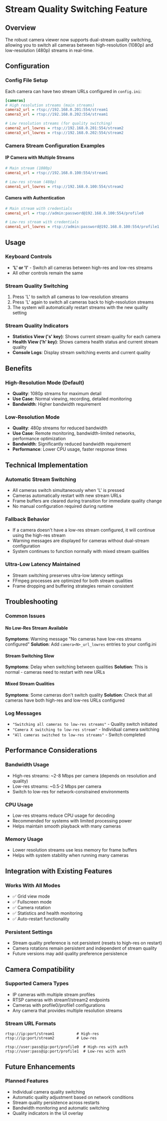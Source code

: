 # Stream Quality Switching Feature

## Overview
The robust camera viewer now supports dual-stream quality switching, allowing you to switch all cameras between high-resolution (1080p) and low-resolution (480p) streams in real-time.

## Configuration

### Config File Setup
Each camera can have two stream URLs configured in `config.ini`:

```ini
[cameras]
# High resolution streams (main streams)
camera2_url = rtsp://192.168.0.201:554/stream1
camera3_url = rtsp://192.168.0.202:554/stream1

# Low resolution streams (for quality switching)
camera2_url_lowres = rtsp://192.168.0.201:554/stream2
camera3_url_lowres = rtsp://192.168.0.202:554/stream2
```

### Camera Stream Configuration Examples

#### IP Camera with Multiple Streams
```ini
# Main stream (1080p)
camera1_url = rtsp://192.168.0.100:554/stream1

# Low-res stream (480p)
camera1_url_lowres = rtsp://192.168.0.100:554/stream2
```

#### Camera with Authentication
```ini
# Main stream with credentials
camera1_url = rtsp://admin:password@192.168.0.100:554/profile0

# Low-res stream with credentials
camera1_url_lowres = rtsp://admin:password@192.168.0.100:554/profile1
```

## Usage

### Keyboard Controls
- **'L' or 'l'** - Switch all cameras between high-res and low-res streams
- All other controls remain the same

### Stream Quality Switching
1. Press 'L' to switch all cameras to low-resolution streams
2. Press 'L' again to switch all cameras back to high-resolution streams
3. The system will automatically restart streams with the new quality setting

### Stream Quality Indicators
- **Statistics View ('s' key)**: Shows current stream quality for each camera
- **Health View ('h' key)**: Shows camera health status and current stream quality
- **Console Logs**: Display stream switching events and current quality

## Benefits

### High-Resolution Mode (Default)
- **Quality**: 1080p streams for maximum detail
- **Use Case**: Normal viewing, recording, detailed monitoring
- **Bandwidth**: Higher bandwidth requirement

### Low-Resolution Mode
- **Quality**: 480p streams for reduced bandwidth
- **Use Case**: Remote monitoring, bandwidth-limited networks, performance optimization
- **Bandwidth**: Significantly reduced bandwidth requirement
- **Performance**: Lower CPU usage, faster response times

## Technical Implementation

### Automatic Stream Switching
- All cameras switch simultaneously when 'L' is pressed
- Cameras automatically restart with new stream URLs
- Frame buffers are cleared during transition for immediate quality change
- No manual configuration required during runtime

### Fallback Behavior
- If a camera doesn't have a low-res stream configured, it will continue using the high-res stream
- Warning messages are displayed for cameras without dual-stream configuration
- System continues to function normally with mixed stream qualities

### Ultra-Low Latency Maintained
- Stream switching preserves ultra-low latency settings
- FFmpeg processes are optimized for both stream qualities
- Frame dropping and buffering strategies remain consistent

## Troubleshooting

### Common Issues

#### No Low-Res Stream Available
**Symptoms**: Warning message "No cameras have low-res streams configured"
**Solution**: Add `camera<N>_url_lowres` entries to your config.ini

#### Stream Switching Slow
**Symptoms**: Delay when switching between qualities
**Solution**: This is normal - cameras need to restart with new URLs

#### Mixed Stream Qualities
**Symptoms**: Some cameras don't switch quality
**Solution**: Check that all cameras have both high-res and low-res URLs configured

### Log Messages
- `"Switching all cameras to low-res streams"` - Quality switch initiated
- `"Camera X switching to low-res stream"` - Individual camera switching
- `"All cameras switched to low-res streams"` - Switch completed

## Performance Considerations

### Bandwidth Usage
- High-res streams: ~2-8 Mbps per camera (depends on resolution and quality)
- Low-res streams: ~0.5-2 Mbps per camera
- Switch to low-res for network-constrained environments

### CPU Usage
- Low-res streams reduce CPU usage for decoding
- Recommended for systems with limited processing power
- Helps maintain smooth playback with many cameras

### Memory Usage
- Lower resolution streams use less memory for frame buffers
- Helps with system stability when running many cameras

## Integration with Existing Features

### Works With All Modes
- ✅ Grid view mode
- ✅ Fullscreen mode
- ✅ Camera rotation
- ✅ Statistics and health monitoring
- ✅ Auto-restart functionality

### Persistent Settings
- Stream quality preference is not persistent (resets to high-res on restart)
- Camera rotations remain persistent and independent of stream quality
- Future versions may add quality preference persistence

## Camera Compatibility

### Supported Camera Types
- IP cameras with multiple stream profiles
- RTSP cameras with stream1/stream2 endpoints
- Cameras with profile0/profile1 configurations
- Any camera that provides multiple resolution streams

### Stream URL Formats
```
rtsp://ip:port/stream1          # High-res
rtsp://ip:port/stream2          # Low-res

rtsp://user:pass@ip:port/profile0  # High-res with auth
rtsp://user:pass@ip:port/profile1  # Low-res with auth
```

## Future Enhancements

### Planned Features
- Individual camera quality switching
- Automatic quality adjustment based on network conditions
- Stream quality persistence across restarts
- Bandwidth monitoring and automatic switching
- Quality indicators in the UI overlay
